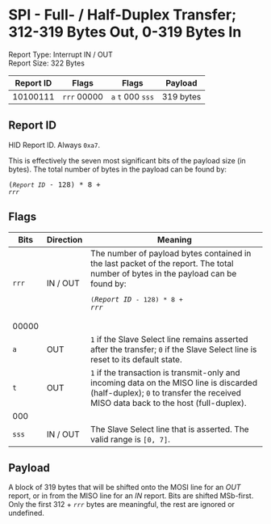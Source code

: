 
# SPI - Full- / Half-Duplex Transfer; 312-319 Bytes Out, 0-319 Bytes In
Report Type: Interrupt IN / OUT<br />
Report Size: 322 Bytes

| Report ID | Flags | Flags | Payload |
|-----------|-------|-------|---------|
| 10100111 | `rrr`&nbsp;00000 | `a`&nbsp;`t`&nbsp;000&nbsp;`sss` | 319 bytes |

## Report ID
HID Report ID.  Always `0xa7`.

This is effectively the seven most significant bits of the payload size (in bytes).  The total number of bytes in the payload can be found by: <pre>(*`Report ID`* - 128) * 8 + *`rrr`*</pre>

## Flags
| Bits  | Direction | Meaning |
|-------|-----------|---------|
| `rrr` | IN / OUT  | The number of payload bytes contained in the last packet of the report.  The total number of bytes in the payload can be found by: <pre>(*`Report ID`* - 128) * 8 + *`rrr`*</pre> |
| 00000 |          |                                                                       |
| `a`   | OUT      | `1` if the Slave Select line remains asserted after the transfer; `0` if the Slave Select line is reset to its default state. |
| `t`   | OUT      | `1` if the transaction is transmit-only and incoming data on the MISO line is discarded (half-duplex); `0` to transfer the received MISO data back to the host (full-duplex). |
| 000   |          |                                                                       |
| `sss` | IN / OUT | The Slave Select line that is asserted.  The valid range is `[0, 7]`. |

## Payload
A block of 319 bytes that will be shifted onto the MOSI line for an *OUT* report, or in from the MISO line for an *IN* report.  Bits are shifted MSb-first.  Only the first 312 + *`rrr`* bytes are meaningful, the rest are ignored or undefined.
